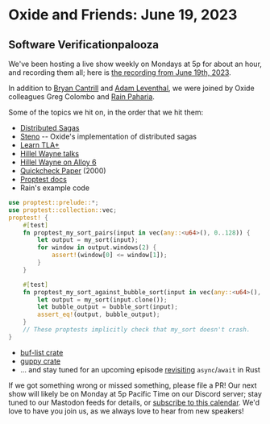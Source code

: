 # Oxide and Friends: June 19, 2023

## Software Verificationpalooza

We've been hosting a live show weekly on Mondays at 5p for about an hour,
and recording them all; here is
[the recording from June 19th, 2023](https://youtu.be/CcYK8E1UuJY).

In addition to
[Bryan Cantrill](https://mastodon.social/@bcantrill) and
[Adam Leventhal](https://mastodon.social/@ahl),
we were joined by Oxide colleagues
Greg Colombo and
[Rain Paharia](https://hachyderm.io/@rain).

Some of the topics we hit on, in the order that we hit them:

- [Distributed Sagas](https://www.youtube.com/watch?v=0UTOLRTwOX0)
- [Steno](https://github.com/oxidecomputer/steno) -- Oxide's implementation of distributed sagas
- [Learn TLA+](https://learntla.com/)
- [Hillel Wayne talks](https://www.hillelwayne.com/talks/)
- [Hillel Wayne on Alloy 6](https://www.hillelwayne.com/post/alloy6/)
- [Quickcheck Paper](https://www.cs.tufts.edu/~nr/cs257/archive/john-hughes/quick.pdf) (2000)
- [Proptest docs](https://altsysrq.github.io/proptest-book)
- Rain's example code
```rust
use proptest::prelude::*;
use proptest::collection::vec;
proptest! {
    #[test]
    fn proptest_my_sort_pairs(input in vec(any::<u64>(), 0..128)) {
        let output = my_sort(input);
        for window in output.windows(2) {
            assert!(window[0] <= window[1]);
        }
    }

    #[test]
    fn proptest_my_sort_against_bubble_sort(input in vec(any::<u64>(), 0..128)) {
        let output = my_sort(input.clone());
        let bubble_output = bubble_sort(input);
        assert_eq!(output, bubble_output);
    }
    // These proptests implicitly check that my_sort doesn't crash.
}
```
- [buf-list crate](https://crates.io/crates/buf-list)
- [guppy crate](https://crates.io/crates/guppy)
- ... and stay tuned for an upcoming episode [revisiting](https://github.com/oxidecomputer/oxide-and-friends/blob/master/2022_09_12.md) `async`/`await` in Rust


If we got something wrong or missed something, please file a PR!
Our next show will likely be on Monday at 5p Pacific Time on our Discord
server; stay tuned to our Mastodon feeds for details, or [subscribe to this
calendar](https://sesh.fyi/api/calendar/v2/iMdFbuFRupMwuTiwvXswNU.ics).  We'd
love to have you join us, as we always love to hear from new speakers!


